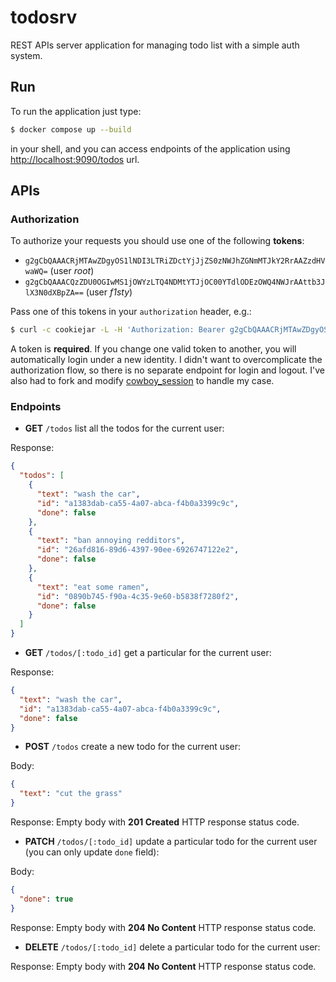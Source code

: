 # todosrv

REST APIs server application for managing todo list with a simple auth system.

## Run

To run the application just type:

```bash
$ docker compose up --build
```

in your shell, and you can access endpoints of the application using
[http://localhost:9090/todos](http://localhost:9090/todos) url.

## APIs

### Authorization

To authorize your requests you should use one of the following **tokens**:

- `g2gCbQAAACRjMTAwZDgyOS1lNDI3LTRiZDctYjJjZS0zNWJhZGNmMTJkY2RrAAZzdHVwaWQ=` (user *root*)
- `g2gCbQAAACQzZDU0OGIwMS1jOWYzLTQ4NDMtYTJjOC00YTdlODEzOWQ4NWJrAAttb3JlX3N0dXBpZA==` (user *f1sty*)

Pass one of this tokens in your `authorization` header, e.g.:

```bash
$ curl -c cookiejar -L -H 'Authorization: Bearer g2gCbQAAACRjMTAwZDgyOS1lNDI3LTRiZDctYjJjZS0zNWJhZGNmMTJkY2RrAAZzdHVwaWQ=' http://localhost:9090/todos | jq '.'
```

A token is **required**. If you change one valid token to another, you will automatically login
under a new identity. I didn't want to overcomplicate the authorization flow, so there is no
separate endpoint for login and logout. I've also had to fork and modify
[cowboy_session](https://github.com/f1sty/cowboy_session) to handle my case.

### Endpoints

- **GET** `/todos` list all the todos for the current user:

Response:

```json
{
  "todos": [
    {
      "text": "wash the car",
      "id": "a1383dab-ca55-4a07-abca-f4b0a3399c9c",
      "done": false
    },
    {
      "text": "ban annoying redditors",
      "id": "26afd816-89d6-4397-90ee-6926747122e2",
      "done": false
    },
    {
      "text": "eat some ramen",
      "id": "0890b745-f90a-4c35-9e60-b5838f7280f2",
      "done": false
    }
  ]
}
```

- **GET** `/todos/[:todo_id]` get a particular for the current user:

Response:

```json
{
  "text": "wash the car",
  "id": "a1383dab-ca55-4a07-abca-f4b0a3399c9c",
  "done": false
}
```

- **POST** `/todos` create a new todo for the current user:

Body:

```json
{
  "text": "cut the grass"
}
```

Response: Empty body with **201 Created** HTTP response status code.

- **PATCH** `/todos/[:todo_id]` update a particular todo for the current user (you can only update `done` field):

Body:

```json
{
  "done": true
}
```

Response: Empty body with **204 No Content** HTTP response status code.

- **DELETE** `/todos/[:todo_id]` delete a particular todo for the current user:

Response: Empty body with **204 No Content** HTTP response status code.
